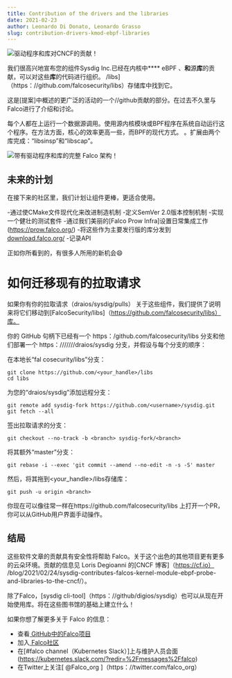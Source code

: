 ```yaml
---
title: Contribution of the drivers and the libraries
date: 2021-02-23
author: Leonardo Di Donato, Leonardo Grasso
slug: contribution-drivers-kmod-ebpf-libraries
---
```


![驱动程序和库对CNCF的贡献！](/img/falco-contributes-libraries-cncf-featured.png)

我们很高兴地宣布您的组件Sysdig Inc.已经在内核中**** eBPF 、**和**源**库**的贡献，可以对这些**库**的代码进行组织。 /libs]（https：//github.com/falcosecurity/libs）存储库中找到它。

这是[提案]中概述的更广泛的活动的一个//github贡献的部分。在过去不久里与Falco进行了介绍和讨论。

每个人都在上运行一个数据源调用。使用源内核模块或BPF程序在系统自动运行这个程序。在方法方面，核心的效率更高一些，而BPF的现代方式。 。扩展由两个库完成：“libsinsp”和“libscap”。

![带有驱动程序和库的完整 Falco 架构！](/img/falco-diagram-blog-contribution.png)

## 未来的计划

在接下来的社区里，我们计划让组件更棒，更适合使用。

-通过使CMake文件现代化来改​​进制造机制
-定义SemVer 2.0版本控制机制
-实现一个健壮的测试套件
-通过我们美丽的[Falco Prow Infra]设置日常集成工作(https://prow.falco.org/)
-将这些作为主要发行版的库分发到[download.falco.org/](https://download.falco.org/)
-记录API

正如你所看到的，有很多人所用的新机会😄

# 如何迁移现有的拉取请求

如果你有你的拉取请求（draios/sysdig/pulls）
关于这些组件，我们提供了说明来将它们移动到[FalcoSecurity/libs]（https://github.com/falcosecurity/libs）库。


你的 GitHub 句柄下已经有一个 https：/github.com/falcosecurity/libs 分支和他们部署一个 https：///////draios/sysdig 分支，并假设与每个分支的顺序：

在本地长“fal cosecurity/libs”分支：
```控制台
git clone https://github.com/<your_handle>/libs
cd libs
```

为您的“draios/sysdig”添加远程分支：
```控制台
git remote add sysdig-fork https://github.com/<username>/sysdig.git
git fetch --all
```

签出拉取请求的分支：
```控制台
git checkout --no-track -b <branch> sysdig-fork/<branch>
```

将其额外“master”分支：
```控制台
git rebase -i --exec 'git commit --amend --no-edit -n -s -S' master
```

然后，将其拖到<your_handle>/libs存储库：
```控制台
git push -u origin <branch>
```

你现在可以像往常一样在https://github.com/falcosecurity/libs 上打开一个PR，你可以从GitHub用户界面手动操作。

## 结局

这些软件文章的贡献具有安全性将帮助 Falco。关于这个出色的其他项目更有更多的云朵环境。贡献的信息见 Loris Degioanni 的[CNCF 博客]（https://cf.io） /blog/2021/02/24/sysdig-contributes-falcos-kernel-module-ebpf-probe-and-libraries-to-the-cncf/）。

除了Falco，[sysdig cli-tool]（https：//github/digios/sysdig）也可以从现在开始使用库。将在这些图书馆的基础上建立什么！

如果你想了解更多关于 Falco 的信息：

- 查看[ GitHub中的Falco项目](https://github.com/falcosecurity/falco)
- 加入[ Falco社区](https://falco.org/community/)
- 在[#falco channel（Kubernetes Slack）]上与维护人员会面(https://kubernetes.slack.com/?redir=%2Fmessages%2Ffalco)
- 在Twitter上关注[ @Falco_org ]（https：//twitter.com/falco_org）

